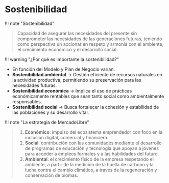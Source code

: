 # Sostenibilidad

!!! note "Sostenibilidad"
> Capacidad de asegurar las necesidades del presente sin comprometer las necesidades de las generaciones futuras, teniendo como perspectiva un accionar en respeto y armonía con el ambiente, el crecimiento económico y el desarrollo social.


!!! warning "¿Por qué es importante la sostenibilidad?"
- En función del Modelo y Plan de Negocio varían:
- **Sostenibilidad ambiental** -> Gestión eficiente de recursos naturales en la actividad productiva, permitiendo su preservación para las necesidades futuras. 
- **Sostenibilidad económica** -> Implica el uso de prácticas económicamente rentables que sean tanto social como ambientalmente responsables.
- **Sostenibilidad social** -> Busca fortalecer la cohesión y estabilidad de las poblaciones y su desarrollo vital.


!!! note "La estrategia de MercadoLibre"
> 1. **Económico**: impulso del ecosistema emprendedor con foco en la inclusión digital, comercial y financiera.
> 2. **Social**: contribución con las comunidades mediante el desarrollo de programas de educación y tecnología que apoyan a jóvenes para acceder a empleos formales y a las habilidades del futuro.
> 3. **Ambiental**: el crecimiento físico de la empresa respetando el ambiente, a partir de la medición de la huella de carbono y la lucha contra el cambio climático, a través de la regeneración y conservación de biomas.
